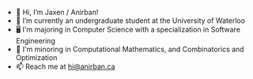 - 👋 Hi, I’m Jaxen / Anirban!
- 🌱 I’m currently an undergraduate student at the University of Waterloo
- 🖥️ I'm majoring in Computer Science with a specialization in Software Engineering
- 👾 I'm minoring in Computational Mathematics, and Combinatorics and Optimization
- 📫 Reach me at hi@anirban.ca

<!---
dutta-anirban/dutta-anirban is a ✨ special ✨ repository because its `README.md` (this file) appears on your GitHub profile.
You can click the Preview link to take a look at your changes.
--->
